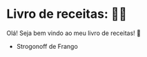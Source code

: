# Livro de receitas: :man_cook:

Olá! Seja bem vindo ao meu livro de receitas! :clap:

- Strogonoff de Frango